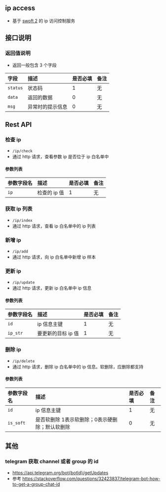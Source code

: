 ## ip access
* 基于 [swoft 2](https://www.swoft.org/docs/2.x/zh-CN) 的 ip 访问控制服务

## 接口说明
### 返回值说明
* 返回一般包含 3 个字段

|字段 | 描述 | 是否必填 |备注|
|:-----|:-----|:-----|:-----|
| `status` | 状态码| 1  | 无|
| `data` | 返回的数据 | 0  | 无|
| `msg` | 异常时的提示信息 | 0  | 无|

## Rest API
### 检查 ip
* `/ip/check`
* 通过 http 请求，查看参数 ip 是否位于 ip 白名单中

#### 参数列表

|参数字段名 | 描述 | 是否必填 |备注|
|:-----|:-----|:-----|:-----|
| `ip` | 检查的 ip 值 | 1  | 无 |

### 获取 ip 列表
* `/ip/index`
* 通过 http 请求，查看 ip 白名单中的 ip 列表

### 新增 ip
* `/ip/add`
* 通过 http 请求，向 ip 白名单中新增 ip 样本

### 更新 ip
* `/ip/update`
* 通过 http 请求，更新 ip 白名单中 ip 信息

#### 参数列表

|参数字段名 | 描述 | 是否必填 |备注|
|:-----|:-----|:-----|:-----|
| `id` | ip 信息主键| 1  | 无 |
| `ip_str` | 要更新的目标 ip 值| 1  | 无 |

### 删除 ip
* `/ip/delete`
* 通过 http 请求，删除 ip 白名单中的 ip 信息。软删除，应删除都支持

#### 参数列表

|参数字段名 | 描述 | 是否必填 |备注|
|:-----|:-----|:-----|:-----|
| `id` | ip 信息主键| 1  | 无|
| `is_soft` | 是否软删除 1表示软删除；0表示硬删除；默认软删除| 0  | 无|

## 其他

### telegram 获取 channel 或者 group 的 id
* https://api.telegram.org/bot{botId}/getUpdates
* 参考 https://stackoverflow.com/questions/32423837/telegram-bot-how-to-get-a-group-chat-id
